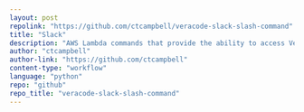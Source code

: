 ```yaml
---
layout: post
repolink: "https://github.com/ctcampbell/veracode-slack-slash-command"
title: "Slack"
description: "AWS Lambda commands that provide the ability to access Veracode application and build information from Slack."
author: "ctcampbell"
author-link: "https://github.com/ctcampbell"
content-type: "workflow"
language: "python"
repo: "github"
repo_title: "veracode-slack-slash-command"
---
```

